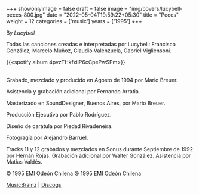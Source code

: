 +++
showonlyimage = false
draft = false
image = "img/covers/lucybell-peces-800.jpg"
date = "2022-05-04T19:59:22+05:30"
title = "Peces"
weight = 12
categories = ['music']
years = ['1995']
+++

By _Lucybell_

<!--more-->

Todas las canciones creadas e interpretadas por Lucybell: Francisco González, Marcelo Muñoz, Claudio Valenzuela, Gabriel Vigliensoni.

{{<spotify album 4pvzTHkfxiiP6cCpePwSPm>}}
<br><br>

Grabado, mezclado y producido en Agosto de 1994 por Mario Breuer.

Asistencia y grabación adicional por Fernando Arratia.

Masterizado en SoundDesigner, Buenos Aires, por Mario Breuer.

Producción Ejecutiva por Pablo Rodríguez.

Diseño de carátula por Piedad Rivadeneira.

Fotogragía por Alejandro Barruel.

Tracks 11 y 12 grabados y mezclados en Sonus durante Septiembre de 1992 por Hernán Rojas. Grabación adicional por Walter González. Asistencia por Matías Valdés.

© 1995 EMI Odeón Chilena ℗ 1995 EMI Odeón Chilena

[MusicBrainz](https://musicbrainz.org/release-group/16312c61-b516-4a60-bc04-913f73cf6dc6) | [Discogs](https://www.discogs.com/Lucybell-Peces/master/631232)
